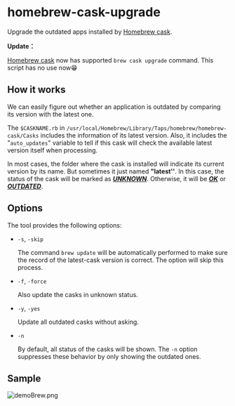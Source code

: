 # homebrew-cask-upgrade
Upgrade the outdated apps installed by [Homebrew cask](https://caskroom.github.io).

**Update：**

[Homebrew cask](https://caskroom.github.io) now has supported `brew cask upgrade` command. This script has no use now😁



## How it works

We can easily figure out whether an application is outdated by comparing its version with the latest one.

The `$CASKNAME.rb` in  `/usr/local/Homebrew/Library/Taps/homebrew/homebrew-cask/Casks` includes the information of its latest version. Also, it includes the "`auto_updates`" variable to tell if this cask will check the available latest version itself when processing.

In most cases, the folder where the cask is installed will indicate its current version by its name. But sometimes it just named **"latest''**. In this case, the status of the cask will be marked as <u>***UNKNOWN***</u>. Otherwise, it will be <u>***OK***</u> or <u>***OUTDATED***</u>. 



## Options

The tool provides the following options:

+ `-s`, `-skip`

  The command  `brew update` will be automatically performed to make sure the record of the latest-cask version is correct. The option will skip this process.


+ `-f`, `-force`

  Also update the casks in unknown status.

+ `-y`, `-yes`

  Update all outdated casks without asking.

+ `-n`

  By default, all status of the casks will be shown. The `-n` option suppresses these behavior by only showing the outdated ones.

  


## Sample


![demoBrew.png](https://i.loli.net/2019/03/11/5c8627a516f93.png)


